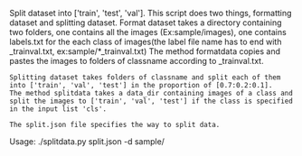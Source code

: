 Split dataset into ['train', 'test', 'val'].
    This script does two things, formatting dataset and splitting dataset.
    Format dataset takes a directory containing two folders,
    one contains all the images (Ex:sample/images),
    one contains labels.txt for the each class of images(the label file name has to end with _trainval.txt, ex:sample/*_trainval.txt)
    The method formatdata copies and pastes the images to folders of classname according to _trainval.txt.

    Splitting dataset takes folders of classname and split each of them into ['train', 'val', 'test'] in the proportion of [0.7:0.2:0.1].
    The method splitdata takes a data_dir containing images of a class and split the images to ['train', 'val', 'test'] if the class is specified in the input list 'cls'.

    The split.json file specifies the way to split data.


Usage:
./splitdata.py split.json -d sample/
